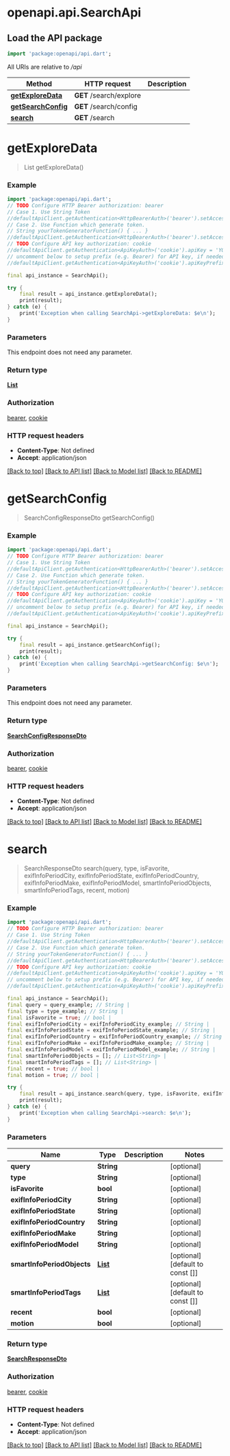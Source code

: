# openapi.api.SearchApi

## Load the API package
```dart
import 'package:openapi/api.dart';
```

All URIs are relative to */api*

Method | HTTP request | Description
------------- | ------------- | -------------
[**getExploreData**](SearchApi.md#getexploredata) | **GET** /search/explore | 
[**getSearchConfig**](SearchApi.md#getsearchconfig) | **GET** /search/config | 
[**search**](SearchApi.md#search) | **GET** /search | 


# **getExploreData**
> List<SearchExploreResponseDto> getExploreData()





### Example
```dart
import 'package:openapi/api.dart';
// TODO Configure HTTP Bearer authorization: bearer
// Case 1. Use String Token
//defaultApiClient.getAuthentication<HttpBearerAuth>('bearer').setAccessToken('YOUR_ACCESS_TOKEN');
// Case 2. Use Function which generate token.
// String yourTokenGeneratorFunction() { ... }
//defaultApiClient.getAuthentication<HttpBearerAuth>('bearer').setAccessToken(yourTokenGeneratorFunction);
// TODO Configure API key authorization: cookie
//defaultApiClient.getAuthentication<ApiKeyAuth>('cookie').apiKey = 'YOUR_API_KEY';
// uncomment below to setup prefix (e.g. Bearer) for API key, if needed
//defaultApiClient.getAuthentication<ApiKeyAuth>('cookie').apiKeyPrefix = 'Bearer';

final api_instance = SearchApi();

try {
    final result = api_instance.getExploreData();
    print(result);
} catch (e) {
    print('Exception when calling SearchApi->getExploreData: $e\n');
}
```

### Parameters
This endpoint does not need any parameter.

### Return type

[**List<SearchExploreResponseDto>**](SearchExploreResponseDto.md)

### Authorization

[bearer](../README.md#bearer), [cookie](../README.md#cookie)

### HTTP request headers

 - **Content-Type**: Not defined
 - **Accept**: application/json

[[Back to top]](#) [[Back to API list]](../README.md#documentation-for-api-endpoints) [[Back to Model list]](../README.md#documentation-for-models) [[Back to README]](../README.md)

# **getSearchConfig**
> SearchConfigResponseDto getSearchConfig()





### Example
```dart
import 'package:openapi/api.dart';
// TODO Configure HTTP Bearer authorization: bearer
// Case 1. Use String Token
//defaultApiClient.getAuthentication<HttpBearerAuth>('bearer').setAccessToken('YOUR_ACCESS_TOKEN');
// Case 2. Use Function which generate token.
// String yourTokenGeneratorFunction() { ... }
//defaultApiClient.getAuthentication<HttpBearerAuth>('bearer').setAccessToken(yourTokenGeneratorFunction);
// TODO Configure API key authorization: cookie
//defaultApiClient.getAuthentication<ApiKeyAuth>('cookie').apiKey = 'YOUR_API_KEY';
// uncomment below to setup prefix (e.g. Bearer) for API key, if needed
//defaultApiClient.getAuthentication<ApiKeyAuth>('cookie').apiKeyPrefix = 'Bearer';

final api_instance = SearchApi();

try {
    final result = api_instance.getSearchConfig();
    print(result);
} catch (e) {
    print('Exception when calling SearchApi->getSearchConfig: $e\n');
}
```

### Parameters
This endpoint does not need any parameter.

### Return type

[**SearchConfigResponseDto**](SearchConfigResponseDto.md)

### Authorization

[bearer](../README.md#bearer), [cookie](../README.md#cookie)

### HTTP request headers

 - **Content-Type**: Not defined
 - **Accept**: application/json

[[Back to top]](#) [[Back to API list]](../README.md#documentation-for-api-endpoints) [[Back to Model list]](../README.md#documentation-for-models) [[Back to README]](../README.md)

# **search**
> SearchResponseDto search(query, type, isFavorite, exifInfoPeriodCity, exifInfoPeriodState, exifInfoPeriodCountry, exifInfoPeriodMake, exifInfoPeriodModel, smartInfoPeriodObjects, smartInfoPeriodTags, recent, motion)





### Example
```dart
import 'package:openapi/api.dart';
// TODO Configure HTTP Bearer authorization: bearer
// Case 1. Use String Token
//defaultApiClient.getAuthentication<HttpBearerAuth>('bearer').setAccessToken('YOUR_ACCESS_TOKEN');
// Case 2. Use Function which generate token.
// String yourTokenGeneratorFunction() { ... }
//defaultApiClient.getAuthentication<HttpBearerAuth>('bearer').setAccessToken(yourTokenGeneratorFunction);
// TODO Configure API key authorization: cookie
//defaultApiClient.getAuthentication<ApiKeyAuth>('cookie').apiKey = 'YOUR_API_KEY';
// uncomment below to setup prefix (e.g. Bearer) for API key, if needed
//defaultApiClient.getAuthentication<ApiKeyAuth>('cookie').apiKeyPrefix = 'Bearer';

final api_instance = SearchApi();
final query = query_example; // String | 
final type = type_example; // String | 
final isFavorite = true; // bool | 
final exifInfoPeriodCity = exifInfoPeriodCity_example; // String | 
final exifInfoPeriodState = exifInfoPeriodState_example; // String | 
final exifInfoPeriodCountry = exifInfoPeriodCountry_example; // String | 
final exifInfoPeriodMake = exifInfoPeriodMake_example; // String | 
final exifInfoPeriodModel = exifInfoPeriodModel_example; // String | 
final smartInfoPeriodObjects = []; // List<String> | 
final smartInfoPeriodTags = []; // List<String> | 
final recent = true; // bool | 
final motion = true; // bool | 

try {
    final result = api_instance.search(query, type, isFavorite, exifInfoPeriodCity, exifInfoPeriodState, exifInfoPeriodCountry, exifInfoPeriodMake, exifInfoPeriodModel, smartInfoPeriodObjects, smartInfoPeriodTags, recent, motion);
    print(result);
} catch (e) {
    print('Exception when calling SearchApi->search: $e\n');
}
```

### Parameters

Name | Type | Description  | Notes
------------- | ------------- | ------------- | -------------
 **query** | **String**|  | [optional] 
 **type** | **String**|  | [optional] 
 **isFavorite** | **bool**|  | [optional] 
 **exifInfoPeriodCity** | **String**|  | [optional] 
 **exifInfoPeriodState** | **String**|  | [optional] 
 **exifInfoPeriodCountry** | **String**|  | [optional] 
 **exifInfoPeriodMake** | **String**|  | [optional] 
 **exifInfoPeriodModel** | **String**|  | [optional] 
 **smartInfoPeriodObjects** | [**List<String>**](String.md)|  | [optional] [default to const []]
 **smartInfoPeriodTags** | [**List<String>**](String.md)|  | [optional] [default to const []]
 **recent** | **bool**|  | [optional] 
 **motion** | **bool**|  | [optional] 

### Return type

[**SearchResponseDto**](SearchResponseDto.md)

### Authorization

[bearer](../README.md#bearer), [cookie](../README.md#cookie)

### HTTP request headers

 - **Content-Type**: Not defined
 - **Accept**: application/json

[[Back to top]](#) [[Back to API list]](../README.md#documentation-for-api-endpoints) [[Back to Model list]](../README.md#documentation-for-models) [[Back to README]](../README.md)

